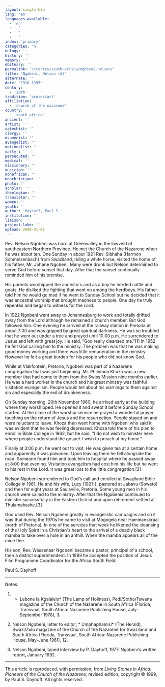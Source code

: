 ```yaml
---
layout: single-bio
lang: 'en'
languages-available:
  - 'en'
  - ' '
  - ' '
  - ' '
index: 'primary'
categories: 'n'
eulogy: ''
history: ''
memory: ''
obituary: ''
permalink: '/stories/south-africa/ngobeni-nelson/'
title: 'Ngobeni, Nelson (A)'
alternate: ''
date: '1910-1995'
century:
  - '20th'
tradition: 'protestant'
affiliation:
  - 'church of the nazarene'
country:
  - 'south africa'
ancient: ''
artist: ''
catechist: ''
clergy: ''
ecumenist: ''
evangelist: ''
nationalist: ''
martyr: ''
persecuted: ''
medical: ''
missionary: ''
musician: ''
nonafrican: ''
nonchristian: ''
photo: ''
scholar: ''
theologian: ''
translator: ''
women: ''
youth: ''
author: 'Dayhoff, Paul S.'
institution: ''
liaison: ''
project-luke: ''
upload: 2000-01-01
---
```



Rev. Nelson Ngobeni was born at Greenvalley in the lowveld of southeastern Northern Province. He met the Church of the Nazarene when he was about ten. One Sunday in about 1921 Rev. Sibhaha (Harmon Schmelzenbach) from Swaziland, riding a white horse, visited the home of his father, Mr. Johane Ngobeni. Many were drunk but Nelson determined to serve God before sunset that day. After that the sunset continually reminded him of his promise.

His parents worshipped the ancestors and as a boy he herded cattle and goats. He disliked the fighting that went on among the herdboys. His father told him he would go mad if he went to Sunday School but he decided that it was ancestral worship that brought madness to people. One day he truly repented and began to witness for the Lord.

In 1922 Ngobeni went away to Johannesburg to work and totally drifted away from the Lord although he remained a church member. But God followed him. One evening he arrived at the railway station in Pretoria at about 7:00 and was gripped by great spiritual darkness. He was so troubled that he went out under a tree and prayed until 10:00 p.m. He surrendered to Jesus and left with great joy. He said, "God really cleansed me."[1]   In 1952 he felt God calling him to the ministry. The problem was that he was making good money working and there was little remuneration in the ministry. However he felt a great burden for his people who did not know God.

While at Vlakfontein, Pretoria, Ngobeni was part of a Nazarene congregation that was just beginning. Mr. Philemon Khoza was a new member that had come to them from the Swiss Mission nine months earlier. He was a hard worker in the church and his great ministry was faithful visitation evangelism. People would tell about his warnings to them against sin and especially the evil of drunkenness.

On Sunday morning, 20th November 1960, he arrived early at the building where they worshipped. He opened it and swept it before Sunday School started. At the close of the worship service he prayed a wonderful prayer touching on the return of Jesus and the resurrection. People stayed on and were reluctant to leave. Khoza then went home with Ngobeni who said it was evident that he was feeling depressed. Khoza told them of his plan to enroll in Bible College in 1962, but he said, "I do not wish to minister here where people understand the gospel. I wish to preach at my home."

Finally at 3:00 p.m. he went out to visit. He was given tea at a certain home and apparently it was poisoned. Upon leaving there he fell alongside the road. Someone found him and took him to hospital where he passed away at 8:00 that evening. Visitation evangelism had cost him his life but he went to his rest in the Lord. It was great loss to the little congregation.[2]

Nelson Ngobeni surrendered to God's call and enrolled at Swaziland Bible College in 1961. He and his wife, Lucy (1921-), pastored at Jabavu (Soweto) and then for eight years at Saulsville, Pretoria. Some young men in his church were called to the ministry. After that the Ngobenis continued to minister successfully in the Eastern District and upon retirement settled at Thulamahashe.[3]

God used Rev. Nelson Ngobeni greatly in evangelistic campaigns and so it was that during the 1970s he came to visit at Mogogela near Hammanskraal (north of Pretoria). In one of the services that week he likened the cleansing of the Holy Spirit in a Christian's heart to the arrival of a deadly black mamba to take over a hole in an anthill. When the mamba appears all of the mice flee.

His son, Rev. Wassenaar Ngobeni became a pastor, principal of a school, then a district superintendent.  In 1999 he accepted the position of Jesus Film Programme Coordinator for the Africa South Field.

Paul S. Dayhoff

---
Notes:

1.  * Lebone la Kgalalelo* (The Lamp of Holiness), Pedi/Sotho/Tswana magazine of the Church of the Nazarene in South Africa (Florida, Transvaal, South Africa: Nazarene Publishing House, July-September 1978), 3.

2.   Nelson Ngobeni, letter to editor, * Umphaphamisi* (The Herald), Swazi/Zulu magazine of the Church of the Nazarene for Swaziland and South Africa (Florida, Transvaal, South Africa: Nazarene Publishing House, May-June 1961), 12.

3.   Nelson Ngobeni, taped interview by P. Dayhoff, 1977. Ngobeni's written report, January 1992.

---

This article is reproduced, with permission, from *Living Stones In Africa: Pioneers of the Church of the Nazarene*, revised edition, copyright &copy; 1999, by Paul S. Dayhoff.  All rights reserved.